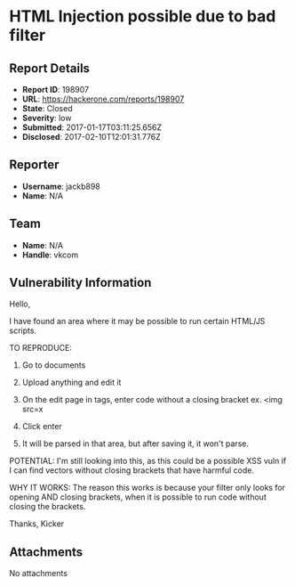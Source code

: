 # HTML Injection possible due to bad filter

## Report Details
- **Report ID**: 198907
- **URL**: https://hackerone.com/reports/198907
- **State**: Closed
- **Severity**: low
- **Submitted**: 2017-01-17T03:11:25.656Z
- **Disclosed**: 2017-02-10T12:01:31.776Z

## Reporter
- **Username**: jackb898
- **Name**: N/A

## Team
- **Name**: N/A
- **Handle**: vkcom

## Vulnerability Information
Hello,

I have found an area where it may be possible to run certain HTML/JS scripts.

TO REPRODUCE:
1. Go to documents

2. Upload anything and edit it

3. On the edit page in tags, enter code without a closing bracket ex. <img src=x

4. Click enter

5. It will be parsed in that area, but after saving it, it won't parse.

POTENTIAL:
I'm still looking into this, as this could be a possible XSS vuln if I can find vectors without closing brackets that have harmful code.

WHY IT WORKS:
The reason this works is because your filter only looks for opening AND closing brackets, when it is possible to run code without closing the brackets.

Thanks,
Kicker


## Attachments
No attachments
